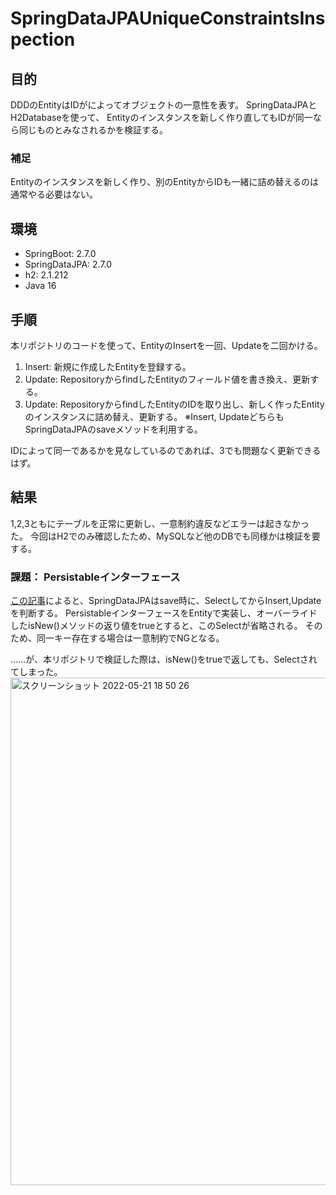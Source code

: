 # SpringDataJPAUniqueConstraintsInspection

## 目的

DDDのEntityはIDがによってオブジェクトの一意性を表す。
SpringDataJPAとH2Databaseを使って、
Entityのインスタンスを新しく作り直してもIDが同一なら同じものとみなされるかを検証する。

### 補足

Entityのインスタンスを新しく作り、別のEntityからIDも一緒に詰め替えるのは通常やる必要はない。

## 環境

* SpringBoot: 2.7.0
* SpringDataJPA: 2.7.0
* h2: 2.1.212
* Java 16

## 手順

本リポジトリのコードを使って、EntityのInsertを一回、Updateを二回かける。
1. Insert: 新規に作成したEntityを登録する。
2. Update: RepositoryからfindしたEntityのフィールド値を書き換え、更新する。
3. Update: RepositoryからfindしたEntityのIDを取り出し、新しく作ったEntityのインスタンスに詰め替え、更新する。
※Insert, UpdateどちらもSpringDataJPAのsaveメソッドを利用する。

IDによって同一であるかを見なしているのであれば、3でも問題なく更新できるはず。

## 結果

1,2,3ともにテーブルを正常に更新し、一意制約違反などエラーは起きなかった。
今回はH2でのみ確認したため、MySQLなど他のDBでも同様かは検証を要する。

### 課題： Persistableインターフェース

[この記事](https://hosochin.com/2020/08/16/post-589/)によると、SpringDataJPAはsave時に、SelectしてからInsert,Updateを判断する。
PersistableインターフェースをEntityで実装し、オーバーライドしたisNew()メソッドの返り値をtrueとすると、このSelectが省略される。
そのため、同一キー存在する場合は一意制約でNGとなる。

……が、本リポジトリで検証した際は、isNew()をtrueで返しても、Selectされてしまった。
<img width="812" alt="スクリーンショット 2022-05-21 18 50 26" src="https://user-images.githubusercontent.com/1913126/169647521-75d7f613-df0f-4c25-8e0f-6a93afb81d94.png">
